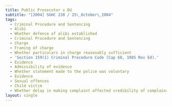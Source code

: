 ```yaml
---
title: Public Prosecutor v DU
subtitle: "[2004] SGHC 238 / 25\_October\_2004"
tags:
  - Criminal Procedure and Sentencing
  - Alibi
  - Whether defence of alibi established
  - Criminal Procedure and Sentencing
  - Charge
  - Framing of charge
  - Whether particulars in charge reasonably sufficient
  - 'Section 159(1) Criminal Procedure Code (Cap 68, 1985 Rev Ed).'
  - Evidence
  - Admissibility of evidence
  - Whether statement made to the police was voluntary
  - Evidence
  - Sexual offences
  - Child victim
  - Whether delay in making complaint affected credibility of complainant
layout: single
---
```


